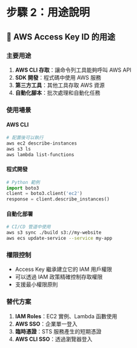 # 步驟 2：用途說明

## 🎯 AWS Access Key ID 的用途

### 主要用途
1. **AWS CLI 存取**：讓命令列工具能夠呼叫 AWS API
2. **SDK 開發**：程式碼中使用 AWS 服務
3. **第三方工具**：其他工具存取 AWS 資源
4. **自動化腳本**：批次處理和自動化任務

### 使用場景

#### AWS CLI
```bash
# 配置後可以執行
aws ec2 describe-instances
aws s3 ls
aws lambda list-functions
```

#### 程式開發
```python
# Python 範例
import boto3
client = boto3.client('ec2')
response = client.describe_instances()
```

#### 自動化部署
```bash
# CI/CD 管道中使用
aws s3 sync ./build s3://my-website
aws ecs update-service --service my-app
```

### 權限控制
- Access Key 繼承建立它的 IAM 用戶權限
- 可以透過 IAM 政策精確控制存取權限
- 支援最小權限原則

### 替代方案
1. **IAM Roles**：EC2 實例、Lambda 函數使用
2. **AWS SSO**：企業單一登入
3. **臨時憑證**：STS 服務產生的短期憑證
4. **AWS CLI SSO**：透過瀏覽器登入